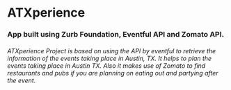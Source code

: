 # ATXperience

### App built using Zurb Foundation, Eventful API and Zomato API.

###### ATXperience Project is based on using the API by eventful to retrieve the information of the events taking place in Austin, TX. It helps to plan the events taking place in Austin TX. Also it makes use of Zomato to find restaurants and pubs if you are planning on eating out and partying after the event.


